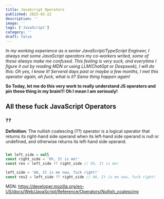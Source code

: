 ```yaml
---
title: JavaScript Operators
published: 2025-02-22
description: ''
image: ''
tags: ['JavaScript']
category: ''
draft: false 
---
```


*In my working experience as a senior JavaScript/TypeScript Engineer, I always met some JavaScript operators my co-workers writed, some of these always make me confused. This feeling is very suck, and everytime I figure it out by reading MDN or using LLM(ChatGpt or Deepseek), I will do this: Oh yes, I know it! Serveral days past or maybe a few months, I met this operator again, oh fuck, what is it? Same thing happen again!*

**So Today, let me do this very work to really understand JS operators and pin these thing in my brain!!! Oh I mean I am seriously!**

## All these fuck JavaScript Operators

### ??

**Definition**: The nullish coalescing (??) operator is a logical operator that returns its right-hand side operand when its left-hand side operand is null or undefined, and otherwise returns its left-hand side operand.

```JavaScript

let left_side = null
const right_side = 'Oh, It is me!'
const res = left_side ?? right_side // Oh, It is me!

left_side = 'HA, It is me now, fuck right!'
const res2 = left_side ?? right_side // HA, It is me now, fuck right!

```

MDN: https://developer.mozilla.org/en-US/docs/Web/JavaScript/Reference/Operators/Nullish_coalescing